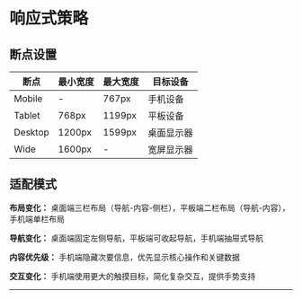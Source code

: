 # 响应式策略

## 断点设置

| 断点 | 最小宽度 | 最大宽度 | 目标设备 |
|------|----------|----------|----------|
| Mobile | - | 767px | 手机设备 |
| Tablet | 768px | 1199px | 平板设备 |
| Desktop | 1200px | 1599px | 桌面显示器 |
| Wide | 1600px | - | 宽屏显示器 |

## 适配模式

**布局变化：** 桌面端三栏布局（导航-内容-侧栏），平板端二栏布局（导航-内容），手机端单栏布局

**导航变化：** 桌面端固定左侧导航，平板端可收起导航，手机端抽屉式导航

**内容优先级：** 手机端隐藏次要信息，优先显示核心操作和关键数据

**交互变化：** 手机端使用更大的触摸目标，简化复杂交互，提供手势支持

---
